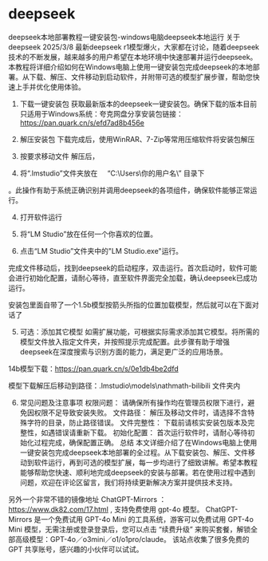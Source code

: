 # deepseek
deepseek本地部署教程一键安装包-windows电脑deepseek本地运行
​
关于deepseek 2025/3/8
最新deepseek r1模型爆火，大家都在讨论，随着deepseek技术的不断发展，越来越多的用户希望在本地环境中快速部署并运行deepseek。本教程将详细介绍如何在Windows电脑上使用一键安装包完成deepseek的本地部署。从下载、解压、文件移动到启动软件，并附带可选的模型扩展步骤，帮助您快速上手并优化使用体验。

1. 下载一键安装包
获取最新版本的deepseek一键安装包。确保下载的版本目前只适用于Windows系统：夸克网盘分享安装包链接：https://pan.quark.cn/s/efd7ad8b456e



2. 解压安装包
下载完成后，使用WinRAR、7-Zip等常用压缩软件将安装包解压

3. 按要求移动文件
解压后，

1. 将“.lmstudio”文件夹放在
    “C:\Users\你的用户名\”
目录下

。此操作有助于系统正确识别并调用deepseek的各项组件，确保软件能够正常运行。

4. 打开软件运行
2. 将“LM Studio”放在任何一个你喜欢的位置。

3. 点击“LM Studio”文件夹中的"LM Studio.exe"运行。

完成文件移动后，找到deepseek的启动程序，双击运行。首次启动时，软件可能会进行初始化配置，请耐心等待，直至软件界面完全加载，确认deepseek已成功运行。

安装包里面自带了一个1.5b模型按箭头所指的位置加载模型，然后就可以在下面对话了

5. 可选：添加其它模型
如需扩展功能，可根据实际需求添加其它模型。将所需的模型文件放入指定文件夹，并按照提示完成配置。此步骤有助于增强deepseek在深度搜索与识别方面的能力，满足更广泛的应用场景。

14b模型下载：https://pan.quark.cn/s/0e1db4be2dfd

模型下载解压后移动到路径：.lmstudio\models\nathmath-bilibili 文件夹内 

6. 常见问题及注意事项
权限问题： 请确保所有操作均在管理员权限下进行，避免因权限不足导致安装失败。
文件路径： 解压及移动文件时，请选择不含特殊字符的目录，防止路径错误。
文件完整性： 下载前请核实安装包版本及完整性，如遇错误请重新下载。
初始化配置： 首次运行软件时，请耐心等待初始化过程完成，确保配置正确。
总结
本文详细介绍了在Windows电脑上使用一键安装包完成deepseek本地部署的全过程。从下载安装包、解压、文件移动到软件运行，再到可选的模型扩展，每一步均进行了细致讲解。希望本教程能够帮助您快速、顺利地完成deepseek的安装与部署。若在使用过程中遇到问题，欢迎在评论区留言，我们将持续更新解决方案并提供技术支持。

​另外一个非常不错的镜像地址 ChatGPT-Mirrors ：https://www.dk82.com/17.html , 支持免费使用 gpt-4o 模型。 ChatGPT-Mirrors 是一个免费试用 GPT-4o Mini 的工具系统，游客可以免费试用 GPT-4o Mini 模型，无需注册或登录登录后，您可以点击 “续费升级” 来购买套餐，解锁全部高级模型：GPT-4o／o3mini／o1/o1pro/claude。 该站点收集了很多免费的 GPT 共享账号，感兴趣的小伙伴可以试试。
